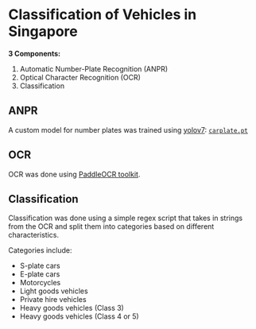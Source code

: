 # Classification of Vehicles in Singapore

**3 Components:**
1. Automatic Number-Plate Recognition (ANPR)
2. Optical Character Recognition (OCR)
3. Classification

## ANPR
A custom model for number plates was trained using [yolov7](https://github.com/WongKinYiu/yolov7): [<code>carplate.pt</code>](https://github.com/chunwee/vehicle-plate/blob/main/carplate.pt)


## OCR
OCR was done using [PaddleOCR toolkit](https://github.com/PaddlePaddle/PaddleOCR).

## Classification
Classification was done using a simple regex script that takes in strings from the OCR and split them into categories based on different characteristics.

Categories include:
- S-plate cars
- E-plate cars
- Motorcycles
- Light goods vehicles
- Private hire vehicles
- Heavy goods vehicles (Class 3)
- Heavy goods vehicles (Class 4 or 5)
